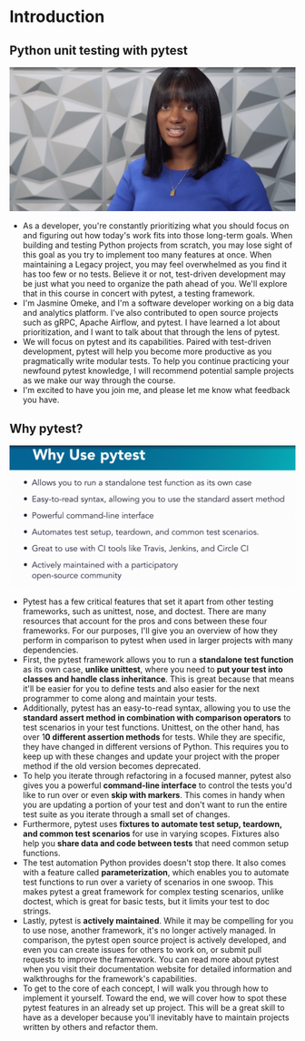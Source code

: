 # Introduction

## Python unit testing with pytest

![img.png](introduction.png)

- As a developer, you're constantly prioritizing what you should focus on and figuring out how today's work fits into
those long-term goals. When building and testing Python projects from scratch, you may lose sight of this goal as you
try to implement too many features at once. When maintaining a Legacy project, you may feel overwhelmed as you find it
has too few or no tests. Believe it or not, test-driven development may be just what you need to organize the path ahead
of you. We'll explore that in this course in concert with pytest, a testing framework.
- I'm Jasmine Omeke, and I'm a software developer working on a big data and analytics platform. I've also contributed to
open source projects such as gRPC, Apache Airflow, and pytest. I have learned a lot about prioritization, and I want to
talk about that through the lens of pytest.
- We will focus on pytest and its capabilities. Paired with test-driven development, pytest will help you become more
productive as you pragmatically write modular tests. To help you continue practicing your newfound pytest knowledge,
I will recommend potential sample projects as we make our way through the course.
- I'm excited to have you join me, and please let me know what feedback you have.

## Why pytest?

![img.png](why-pytest.png)

- Pytest has a few critical features that set it apart from other testing frameworks, such as unittest, nose, and
doctest. There are many resources that account for the pros and cons between these four frameworks. For our purposes,
I'll give you an overview of how they perform in comparison to pytest when used in larger projects with many
dependencies.
- First, the pytest framework allows you to run a **standalone test function** as its own case, **unlike unittest**,
where you need to **put your test into classes and handle class inheritance**. This is great because that means it'll be
easier for you to define tests and also easier for the next programmer to come along and maintain your tests.
- Additionally, pytest has an easy-to-read syntax, allowing you to use the **standard assert method in combination with
comparison operators** to test scenarios in your test functions. Unittest, on the other hand, has over 1**0 different
assertion methods** for tests. While they are specific, they have changed in different versions of Python. This requires
you to keep up with these changes and update your project with the proper method if the old version becomes deprecated.
- To help you iterate through refactoring in a focused manner, pytest also gives you a powerful **command-line interface**
to control the tests you'd like to run over or even **skip with markers**. This comes in handy when you are updating a
portion of your test and don't want to run the entire test suite as you iterate through a small set of changes.
- Furthermore, pytest uses **fixtures to automate test setup, teardown, and common test scenarios** for use in varying
scopes. Fixtures also help you **share data and code between tests** that need common setup functions.
- The test automation Python provides doesn't stop there. It also comes with a feature called **parameterization**,
which enables you to automate test functions to run over a variety of scenarios in one swoop. This makes pytest a great
framework for complex testing scenarios, unlike doctest, which is great for basic tests, but it limits your test to
doc strings.
- Lastly, pytest is **actively maintained**. While it may be compelling for you to use nose, another framework,
it's no longer actively managed. In comparison, the pytest open source project is actively developed, and even you can
create issues for others to work on, or submit pull requests to improve the framework. You can read more about pytest
when you visit their documentation website for detailed information and walkthroughs for the framework's capabilities.
- To get to the core of each concept, I will walk you through how to implement it yourself. Toward the end, we will
cover how to spot these pytest features in an already set up project. This will be a great skill to have as a developer
because you'll inevitably have to maintain projects written by others and refactor them.
